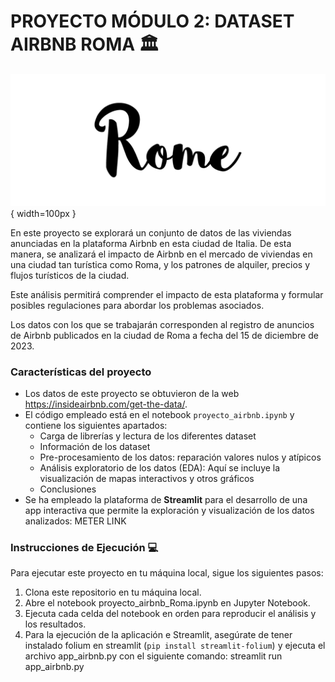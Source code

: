 # PROYECTO MÓDULO 2: DATASET AIRBNB ROMA 🏛️

![Logo](logorome.png) { width=100px }

En este proyecto se explorará un conjunto de datos de las viviendas anunciadas en la plataforma Airbnb en esta ciudad de Italia. De esta manera, se analizará el impacto de Airbnb en el mercado de viviendas en una ciudad tan turística como Roma, y los patrones de alquiler, precios y flujos turísticos de la ciudad.

Este análisis permitirá comprender el impacto de esta plataforma y formular posibles regulaciones para abordar los problemas asociados.

Los datos con los que se trabajarán corresponden al registro de anuncios de Airbnb publicados en la ciudad de Roma a fecha del 15 de diciembre de 2023. 

### Características del proyecto

- Los datos de este proyecto se obtuvieron de la web https://insideairbnb.com/get-the-data/.
- El código empleado está en el notebook ``proyecto_airbnb.ipynb`` y contiene los siguientes apartados:
    - Carga de librerías y lectura de los diferentes dataset
    - Información de los dataset
    - Pre-procesamiento de los datos: reparación valores nulos y atípicos
    - Análisis exploratorio de los datos (EDA): Aquí se incluye la visualización de mapas interactivos y otros gráficos
    - Conclusiones
- Se ha empleado la plataforma de **Streamlit** para el desarrollo de una app interactiva que permite la exploración y visualización de los datos analizados: METER LINK

### Instrucciones de Ejecución 💻

Para ejecutar este proyecto en tu máquina local, sigue los siguientes pasos:

1. Clona este repositorio en tu máquina local.
2. Abre el notebook proyecto_airbnb_Roma.ipynb en Jupyter Notebook.
3. Ejecuta cada celda del notebook en orden para reproducir el análisis y los resultados.
4. Para la ejecución de la aplicación e Streamlit, asegúrate de tener instalado folium en streamlit (``pip install streamlit-folium``) y ejecuta el archivo app_airbnb.py con el siguiente comando: streamlit run app_airbnb.py
